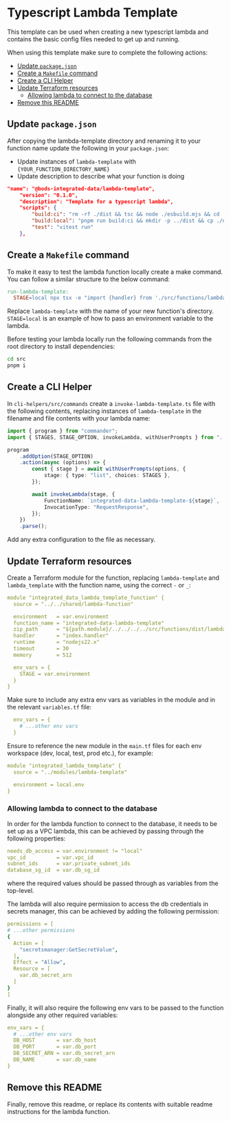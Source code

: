 # Typescript Lambda Template

This template can be used when creating a new typescript lambda and contains the basic config files needed to get up and
running.

When using this template make sure to complete the following actions:

- [Update `package.json`](#update-packagejson)
- [Create a `Makefile` command](#create-a-makefile-command)
- [Create a CLI Helper](#create-a-cli-helper)
- [Update Terraform resources](#update-terraform-resources)
  - [Allowing lambda to connect to the database](#allowing-lambda-to-connect-to-the-database)
- [Remove this README](#remove-this-readme)

## Update `package.json`

After copying the lambda-template directory and renaming it to your function name update the following in your `package.json`:

- Update instances of `lambda-template` with `{YOUR_FUNCTION_DIRECTORY_NAME}`
- Update description to describe what your function is doing

```JSON
"name": "@bods-integrated-data/lambda-template",
    "version": "0.1.0",
    "description": "Template for a typescript lambda",
    "scripts": {
        "build:ci": "rm -rf ./dist && tsc && node ./esbuild.mjs && cd ./dist && zip -rq ./lambda-template.zip .",
        "build:local": "pnpm run build:ci && mkdir -p ../dist && cp ./dist/lambda-template.zip ../dist",
        "test": "vitest run"
    },
```

## Create a `Makefile` command

To make it easy to test the lambda function locally create a make command. You can follow a similar structure to
the below command:

```makefile
run-lambda-template:
  STAGE=local npx tsx -e "import {handler} from './src/functions/lambda-template'; handler().then(console.log).catch(console.error)"
```

Replace `lambda-template` with the name of your new function's directory. `STAGE=local` is an example of how to pass an environment variable to the lambda.

Before testing your lambda locally run the following commands from the root directory to install dependencies:

```bash
cd src
pnpm i
```

## Create a CLI Helper

In `cli-helpers/src/commands` create a `invoke-lambda-template.ts` file with the following contents,
replacing instances of `lambda-template` in the filename and file contents with your lambda name:

```typescript
import { program } from "commander";
import { STAGES, STAGE_OPTION, invokeLambda, withUserPrompts } from "../utils";

program
    .addOption(STAGE_OPTION)
    .action(async (options) => {
        const { stage } = await withUserPrompts(options, {
            stage: { type: "list", choices: STAGES },
        });

        await invokeLambda(stage, {
            FunctionName: `integrated-data-lambda-template-${stage}`,
            InvocationType: "RequestResponse",
        });
    })
    .parse();
```

Add any extra configuration to the file as necessary.

## Update Terraform resources

Create a Terraform module for the function, replacing `lambda-template` and `lambda_template` with the function name, using the correct `-` or `_`:

```yaml
module "integrated_data_lambda_template_function" {
  source = "../../shared/lambda-function"

  environment   = var.environment
  function_name = "integrated-data-lambda-template"
  zip_path      = "${path.module}/../../../../src/functions/dist/lambda-template.zip"
  handler       = "index.handler"
  runtime       = "nodejs22.x"
  timeout       = 30
  memory        = 512

  env_vars = {
    STAGE = var.environment
  }
}
```

Make sure to include any extra env vars as variables in the module and in the relevant `variables.tf` file:

```yaml
  env_vars = {
    # ...other env vars
  }
```

Ensure to reference the new module in the `main.tf` files for each env workspace (dev, local, test, prod etc.), for example:

```yaml
module "integrated_lambda_template" {
  source = "../modules/lambda-template"

  environment = local.env
}
```

### Allowing lambda to connect to the database

In order for the lambda function to connect to the database, it needs to be set up as a VPC lambda, this can be achieved by passing through the following properties:

```yaml
needs_db_access = var.environment != "local"
vpc_id          = var.vpc_id
subnet_ids      = var.private_subnet_ids
database_sg_id  = var.db_sg_id
```

where the required values should be passed through as variables from the top-level.

The lambda will also require permission to access the db credentials in secrets manager, this can be achieved by adding the following permission:

```yaml
permissions = [
# ...other permissions
{
  Action = [
    "secretsmanager:GetSecretValue",
  ],
  Effect = "Allow",
  Resource = [
    var.db_secret_arn
  ]
}
]
```

Finally, it will also require the following env vars to be passed to the function alongside any other required variables:

```yaml
env_vars = {
  # ...other env vars
  DB_HOST       = var.db_host
  DB_PORT       = var.db_port
  DB_SECRET_ARN = var.db_secret_arn
  DB_NAME       = var.db_name
}
```

## Remove this README

Finally, remove this readme, or replace its contents with suitable readme instructions for the lambda function.
